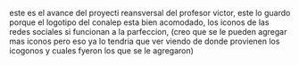 este es el avance del proyecti reansversal del profesor victor, este lo guardo porque el logotipo del conalep esta bien acomodado, los iconos de las redes sociales si funcionan a la parfeccion,
(creo que se le pueden agregar mas iconos pero eso ya lo tendria que ver viendo de donde provienen los icogonos y cuales fyeron los que se le agregaron)
